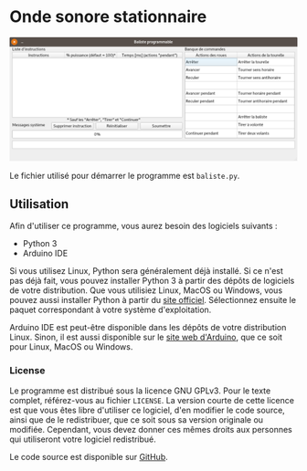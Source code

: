# Onde sonore stationnaire

![screenshot](https://raw.githubusercontent.com/Pattedetable/baliste-programmable/master/screenshot.png)

Le fichier utilisé pour démarrer le programme est ```baliste.py```.

## Utilisation

Afin d'utiliser ce programme, vous aurez besoin des logiciels suivants :

  * Python 3
  * Arduino IDE

Si vous utilisez Linux, Python sera généralement déjà installé.  Si ce n'est pas déjà fait, vous pouvez installer Python 3 à partir des dépôts de logiciels de votre distribution.  Que vous utilisiez Linux, MacOS ou Windows, vous pouvez aussi installer Python à partir du [site officiel](https://www.python.org/).  Sélectionnez ensuite le paquet correspondant à votre système d'exploitation.

Arduino IDE est peut-être disponible dans les dépôts de votre distribution Linux.  Sinon, il est aussi disponible sur le [site web d'Arduino](https://www.arduino.cc/en/Main/Software), que ce soit pour Linux, MacOS ou Windows.

### License

Le programme est distribué sous la licence GNU GPLv3.  Pour le texte complet, référez-vous au fichier `LICENSE`.
La version courte de cette licence est que vous êtes libre d'utiliser ce logiciel, d'en modifier le code source, ainsi que de le redistribuer, que ce soit sous sa version originale ou modifiée.  Cependant, vous devez donner ces mêmes droits aux personnes qui utiliseront votre logiciel redistribué.

Le code source est disponible sur [GitHub](https://github.com/Pattedetable/baliste-programmable).
